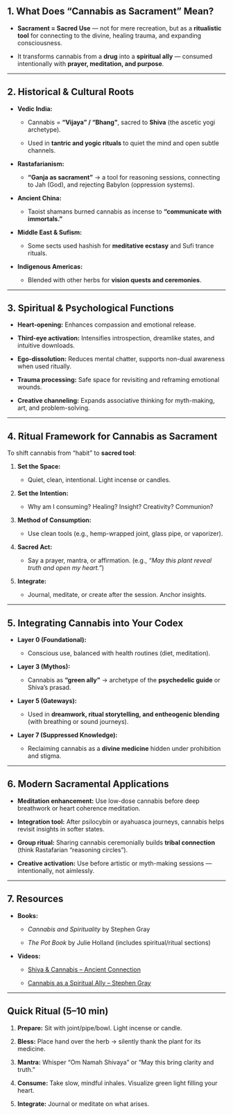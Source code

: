 ## **1. What Does “Cannabis as Sacrament” Mean?**

- **Sacrament = Sacred Use** — not for mere recreation, but as a **ritualistic tool** for connecting to the divine, healing trauma, and expanding consciousness.
    
- It transforms cannabis from a **drug** into a **spiritual ally** — consumed intentionally with **prayer, meditation, and purpose**.
    

---

## **2. Historical & Cultural Roots**

- **Vedic India:**
    
    - Cannabis = **“Vijaya” / “Bhang”**, sacred to **Shiva** (the ascetic yogi archetype).
        
    - Used in **tantric and yogic rituals** to quiet the mind and open subtle channels.
        
- **Rastafarianism:**
    
    - **“Ganja as sacrament”** → a tool for reasoning sessions, connecting to Jah (God), and rejecting Babylon (oppression systems).
        
- **Ancient China:**
    
    - Taoist shamans burned cannabis as incense to **“communicate with immortals.”**
        
- **Middle East & Sufism:**
    
    - Some sects used hashish for **meditative ecstasy** and Sufi trance rituals.
        
- **Indigenous Americas:**
    
    - Blended with other herbs for **vision quests and ceremonies**.
        

---

## **3. Spiritual & Psychological Functions**

- **Heart-opening:** Enhances compassion and emotional release.
    
- **Third-eye activation:** Intensifies introspection, dreamlike states, and intuitive downloads.
    
- **Ego-dissolution:** Reduces mental chatter, supports non-dual awareness when used ritually.
    
- **Trauma processing:** Safe space for revisiting and reframing emotional wounds.
    
- **Creative channeling:** Expands associative thinking for myth-making, art, and problem-solving.
    

---

## **4. Ritual Framework for Cannabis as Sacrament**

To shift cannabis from “habit” to **sacred tool**:

1. **Set the Space:**
    
    - Quiet, clean, intentional. Light incense or candles.
        
2. **Set the Intention:**
    
    - Why am I consuming? Healing? Insight? Creativity? Communion?
        
3. **Method of Consumption:**
    
    - Use clean tools (e.g., hemp-wrapped joint, glass pipe, or vaporizer).
        
4. **Sacred Act:**
    
    - Say a prayer, mantra, or affirmation. (e.g., _“May this plant reveal truth and open my heart.”_)
        
5. **Integrate:**
    
    - Journal, meditate, or create after the session. Anchor insights.
        

---

## **5. Integrating Cannabis into Your Codex**

- **Layer 0 (Foundational):**
    
    - Conscious use, balanced with health routines (diet, meditation).
        
- **Layer 3 (Mythos):**
    
    - Cannabis as **“green ally”** → archetype of the **psychedelic guide** or Shiva’s prasad.
        
- **Layer 5 (Gateways):**
    
    - Used in **dreamwork, ritual storytelling, and entheogenic blending** (with breathing or sound journeys).
        
- **Layer 7 (Suppressed Knowledge):**
    
    - Reclaiming cannabis as a **divine medicine** hidden under prohibition and stigma.
        

---

## **6. Modern Sacramental Applications**

- **Meditation enhancement:** Use low-dose cannabis before deep breathwork or heart coherence meditation.
    
- **Integration tool:** After psilocybin or ayahuasca journeys, cannabis helps revisit insights in softer states.
    
- **Group ritual:** Sharing cannabis ceremonially builds **tribal connection** (think Rastafarian “reasoning circles”).
    
- **Creative activation:** Use before artistic or myth-making sessions — intentionally, not aimlessly.
    

---

## **7. Resources**

- **Books:**
    
    - _Cannabis and Spirituality_ by Stephen Gray
        
    - _The Pot Book_ by Julie Holland (includes spiritual/ritual sections)
        
- **Videos:**
    
    - [Shiva & Cannabis – Ancient Connection](https://www.youtube.com/watch?v=jM2ZyxoLIm8)
        
    - [Cannabis as a Spiritual Ally – Stephen Gray](https://www.youtube.com/watch?v=kecZeYj3n6Q)
        

---

## **Quick Ritual (5–10 min)**

1. **Prepare:** Sit with joint/pipe/bowl. Light incense or candle.
    
2. **Bless:** Place hand over the herb → silently thank the plant for its medicine.
    
3. **Mantra:** Whisper “Om Namah Shivaya” or “May this bring clarity and truth.”
    
4. **Consume:** Take slow, mindful inhales. Visualize green light filling your heart.
    
5. **Integrate:** Journal or meditate on what arises.